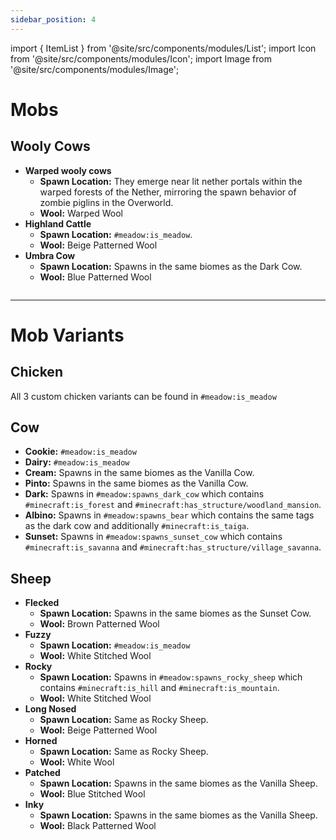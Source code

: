 ```yaml
---
sidebar_position: 4
---
```


import { ItemList } from '@site/src/components/modules/List';
import Icon from '@site/src/components/modules/Icon';
import Image from '@site/src/components/modules/Image';

# Mobs
## Wooly Cows
<Icon modId="meadow" imageId="wooly_cow_spawn_egg.png" description="Wooly cows can be sheared for uniquely patterned wool or milked for fresh milk. They naturally spawn in various variants: Umbra, Beige, and Warped." type="mob" />

* **Warped wooly cows**
  - **Spawn Location:** They emerge near lit nether portals within the warped forests of the Nether, mirroring the spawn behavior of zombie piglins in the Overworld.
  - **Wool:** Warped Wool
* **Highland Cattle**
  - **Spawn Location:** `#meadow:is_meadow`.
  - **Wool:** Beige Patterned Wool
* **Umbra Cow**
  - **Spawn Location:** Spawns in the same biomes as the Dark Cow.
  - **Wool:** Blue Patterned Wool


<Image modId="meadow" imageId="wooly_cows.png" align="center" />

***

# Mob Variants

## Chicken
All 3 custom chicken variants can be found in ``#meadow:is_meadow``

## Cow

* **Cookie:** ``#meadow:is_meadow``
* **Dairy:** ``#meadow:is_meadow``
* **Cream:** Spawns in the same biomes as the Vanilla Cow.
* **Pinto:** Spawns in the same biomes as the Vanilla Cow.
* **Dark:** Spawns in ``#meadow:spawns_dark_cow`` which contains ``#minecraft:is_forest`` and ``#minecraft:has_structure/woodland_mansion``.
* **Albino:** Spawns in ``#meadow:spawns_bear`` which contains the same tags as the dark cow and additionally ``#minecraft:is_taiga``.
* **Sunset:** Spawns in ``#meadow:spawns_sunset_cow`` which contains ``#minecraft:is_savanna`` and ``#minecraft:has_structure/village_savanna``.

## Sheep

* **Flecked**
    - **Spawn Location:** Spawns in the same biomes as the Sunset Cow.
    - **Wool:** Brown Patterned Wool
* **Fuzzy**
    - **Spawn Location:** `#meadow:is_meadow`
    - **Wool:** White Stitched Wool
* **Rocky**
    - **Spawn Location:** Spawns in `#meadow:spawns_rocky_sheep` which contains `#minecraft:is_hill` and `#minecraft:is_mountain`.
    - **Wool:** White Stitched Wool
* **Long Nosed**
    - **Spawn Location:** Same as Rocky Sheep.
    - **Wool:** Beige Patterned Wool
* **Horned**
    - **Spawn Location:** Same as Rocky Sheep.
    - **Wool:** White Wool
* **Patched**
    - **Spawn Location:** Spawns in the same biomes as the Vanilla Sheep.
    - **Wool:** Blue Stitched Wool
* **Inky**
    - **Spawn Location:** Spawns in the same biomes as the Vanilla Sheep.
    - **Wool:** Black Patterned Wool
